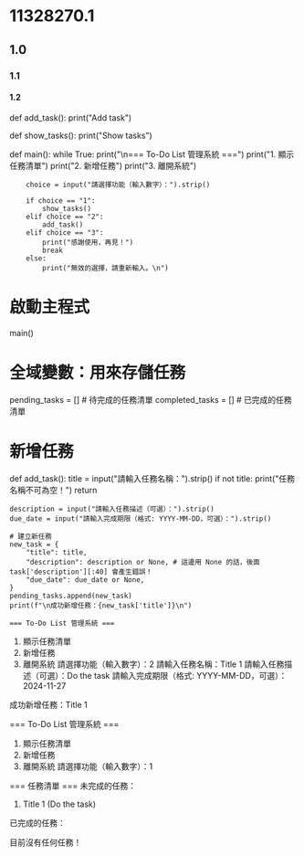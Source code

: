 # 11328270.1
## 1.0
### 1.1
#### 1.2
def add_task():
    print("Add task")

def show_tasks():
    print("Show tasks")

def main():
    while True:
        print("\n=== To-Do List 管理系統 ===")
        print("1. 顯示任務清單")
        print("2. 新增任務")
        print("3. 離開系統")
        
        choice = input("請選擇功能（輸入數字）：").strip()
        
        if choice == "1":
            show_tasks()
        elif choice == "2":
            add_task()
        elif choice == "3":
            print("感謝使用，再見！")
            break
        else:
            print("無效的選擇，請重新輸入。\n")

# 啟動主程式
main()

# 全域變數：用來存儲任務
pending_tasks = []   # 待完成的任務清單
completed_tasks = [] # 已完成的任務清單
# 新增任務
def add_task():
    title = input("請輸入任務名稱：").strip()
    if not title:
        print("任務名稱不可為空！")
        return
    
    description = input("請輸入任務描述（可選）：").strip()
    due_date = input("請輸入完成期限（格式: YYYY-MM-DD，可選）：").strip()

    # 建立新任務
    new_task = {
        "title": title,
        "description": description or None, # 這邊用 None 的話，後面 task['description'][:40] 會產生錯誤！
        "due_date": due_date or None,
    }
    pending_tasks.append(new_task)
    print(f"\n成功新增任務：{new_task['title']}\n")

    === To-Do List 管理系統 ===
1. 顯示任務清單
2. 新增任務
3. 離開系統
請選擇功能（輸入數字）：2
請輸入任務名稱：Title 1
請輸入任務描述（可選）：Do the task
請輸入完成期限（格式: YYYY-MM-DD，可選）：2024-11-27

成功新增任務：Title 1


=== To-Do List 管理系統 ===
1. 顯示任務清單
2. 新增任務
3. 離開系統
請選擇功能（輸入數字）：1

=== 任務清單 ===
未完成的任務：
  1. Title 1 (Do the task)

已完成的任務：

  目前沒有任何任務！